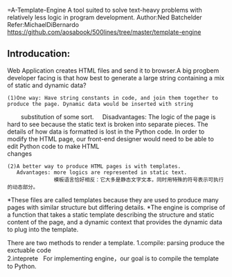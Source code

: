 =A-Template-Engine
A tool suited to solve text-heavy problems with relatively less logic in program development. 
  Author:Ned Batchelder
  Refer:MichaelDiBernardo  https://github.com/aosabook/500lines/tree/master/template-engine

## Introducation:
  Web Application creates HTML files and send it to browser.A big progbem developer facing is that how best to generate a large string       containing a mix of static and dynamic data?
   
    (1)One way: Have string constants in code, and join them together to produce the page. Dynamic data would be inserted with string   
          substitution of some sort.
          Disadvantages: The logic of the page is hard to see because the static text is broken into separate pieces.
                       The details of how data is formatted is lost in the Python code.
                       In order to modify the HTML page, our front-end designer would need to be able to edit Python code to make HTML   
                       changes

    (2)A better way to produce HTML pages is with templates.  
       Advantages: more logics are represented in static text.
                   模板语言恰好相反：它大多是静态文字文本，同时用特殊的符号表示可执行的动态部分。
  *These files are called templates because they are used to produce many pages with similar structure but differing details.
  *The engine is comprise of a function that takes a static template describing the structure and static content of the page, and a dynamic    context that provides the dynamic data to plug into the template. 
  
   There are two methods to render a template.
    1.compile: parsing produce the exctuable code  
    2.inteprete
   For implementing engine，our goal is to compile the template to Python.
